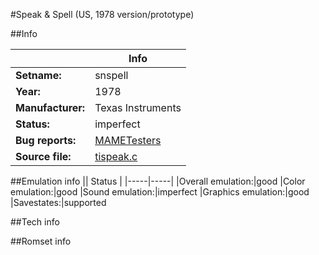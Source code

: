 #Speak & Spell (US, 1978 version/prototype)

##Info

||Info|
|-----|-----|
|**Setname:**|snspell
|**Year:**|1978
|**Manufacturer:**|Texas Instruments
|**Status:**|imperfect
|**Bug reports:**|[MAMETesters](http://mametesters.org/view_all_set.php?type=1&temporary=y&search=tispeak.c)
|**Source file:**|[tispeak.c](https://github.com/mamedev/mame/blob/master/src/mess/drivers/tispeak.c)

##Emulation info
|| Status |
|-----|-----|
|Overall emulation:|good
|Color emulation:|good
|Sound emulation:|imperfect
|Graphics emulation:|good
|Savestates:|supported

##Tech info

##Romset info

<!--- START OF EDITED COMMENT DO NOT TOUCH TEXT ABOVE-->
